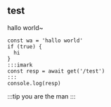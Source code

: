 
## test

hallo world~

```imark
const wa = 'hallo world'
if (true) {
  hi
}
:::imark
const resp = await get('/test') 
:::
console.log(resp)
```

:::tip
you are the man
:::
